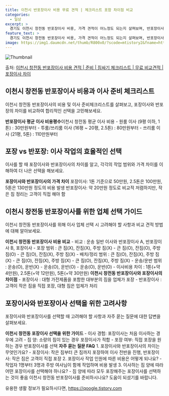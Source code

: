 ```yaml
---
title: 이천시 반포장이사 비용 무료 견적 | 체크리스트 포함 차이점 비교
categories:
  - 일상
excerpt: >
  경기도 이천시 창전동 반포장이사 비용, 가격 견적이 어느정도 되는지 살펴보며, 반포장이사를 준비함에 있어 짐싸기 준비 체크리스트가 무엇인지 보겠습니다. 마지막으로 포장이사와 차이점을 통해 무료 비교견적으로 어떤 것이 더 합리적인 선택인지 공유 드립니다.이천시 창전동 포장이사 견적 샘플 보기 👈 클릭이천시 창전동 포장이사 가격 살펴보기 👈 클릭이천시 창전동 반포장이사 평균 이사 비용평수이천시 창전동 평균 이사 비용원룸 이사9평 이하 (1톤)30만원~투룸/쓰리룸 이사16평 ~ 20평 (2.5톤)80만원~쓰리룸 이사21평 (5톤) ~110만원~우리집 무료 이사견적 받기 👈 클릭포장 vs 반포장: 어떤것이 더 효율적일까?이사를 할 때 포장이사와 반포장이사의 가장 큰 차이점 중 하나는 작업 범위에 있습니다...
feature_text: >
  경기도 이천시 창전동 반포장이사 비용, 가격 견적이 어느정도 되는지 살펴보며, 반포장이사를 준비함에 있어 짐싸기 준비 체크리스트가 무엇인지 보겠습니다. 마지막으로 포장이사와 차이점을 통해 무료 비교견적으로 어떤 것이 더 합리적인 선택인지 공유 드립니다.이천시 창전동 포장이사 견적 샘플 보기 👈 클릭이천시 창전동 포장이사 가격 살펴보기 👈 클릭이천시 창전동 반포장이사 평균 이사 비용평수이천시 창전동 평균 이사 비용원룸 이사9평 이하 (1톤)30만원~투룸/쓰리룸 이사16평 ~ 20평 (2.5톤)80만원~쓰리룸 이사21평 (5톤) ~110만원~우리집 무료 이사견적 받기 👈 클릭포장 vs 반포장: 어떤것이 더 효율적일까?이사를 할 때 포장이사와 반포장이사의 가장 큰 차이점 중 하나는 작업 범위에 있습니다...
image: https://img1.daumcdn.net/thumb/R800x0/?scode=mtistory2&fname=https%3A%2F%2Fblog.kakaocdn.net%2Fdn%2FbP1U9G%2FbtsHbjdvxnU%2F7peu9urEuQTrL95iyhZSR1%2Fimg.webp
---
```


![Thumbnail](https://img1.daumcdn.net/thumb/R800x0/?scode=mtistory2&fname=https%3A%2F%2Fblog.kakaocdn.net%2Fdn%2FbP1U9G%2FbtsHbjdvxnU%2F7peu9urEuQTrL95iyhZSR1%2Fimg.webp)

<p>출처: <a href="https://qoogle.tistory.com/9249" rel="dofollow">이천시 창전동 반포장이사 비용 견적 | 준비 | 짐싸기 체크리스트 | 무료 비교견적 | 포장이사 차이</a> </p>

## 이천시 창전동 반포장이사 비용과 이사 준비 체크리스트

이천시 창전동 반포장이사의 비용 및 이사 준비체크리스트를 살펴보고, 포장이사와 반포장의 차이를 비교하여 합리적인 선택을 고민해보세요.

**반포장이사 평균 이사 비용평수**이천시 창전동 평균 이사 비용 \- 원룸 이사 (9평 이하, 1톤) : 30만원부터 \- 투룸/쓰리룸
이사 (16평 ~ 20평, 2.5톤) : 80만원부터 \- 쓰리룸 이사 (21평, 5톤) : 110만원부터

## 포장 vs 반포장: 이사 작업의 효율적인 선택

이사를 할 때 포장이사와 반포장이사의 차이를 알고, 각각의 작업 범위와 가격 차이를 이해하여 더 나은 선택을 해보세요.

**포장이사와 반포장이사의 가격 차이** 포장이사: 1톤 기준으로 50만원, 2.5톤은 100만원, 5톤은 130만원 정도의 비용 발생
반포장이사: 약 20만원 정도로 비교적 저렴하지만, 작은 짐 정리는 고객이 직접 해야 함

## 이천시 창전동 반포장이사를 위한 업체 선택 가이드

이천시 창전동 반포장이사를 위해 이사 업체 선택 시 고려해야 할 사항과 비교 견적 방법에 대해 알아보세요.

**이천시 창전동 반포장이사 비용 비교** \- 비교 : 운송 일반 이사와 반포장이사 A, 반포장이사 B, 포장이사 \- 포장 범위 : 큰
짐(X), 잔짐(X), 주방 짐(X) - 큰 짐(O), 잔짐(O), 주방 짐(O) - 큰 짐(O), 잔짐(X), 주방 짐(X) \-
배치/정리 범위 : 큰 짐(O), 잔짐(X), 주방 짐(X) - 큰 짐(O), 잔짐(X), 주방 짐(X) - 큰 짐(O), 잔짐(X), 주방
짐(X) \- 운송/운반 범위 : 운송(O), 운반(X) - 운송(O), 운반(O) - 운송(O), 운반(O) \- 이사비용 차이 :
1톤(+약 4만원), 2.5톤(+약 12만원), 5톤(+약 30만원) **이천시 창전동 반포장이사와 포장이사의 차이점** \- 포장이사 :
대형 가전제품을 포함한 대부분의 짐을 업체가 포장 \- 반포장이사 : 고객이 작은 짐을 직접 포장, 대형 짐은 업체가 처리

## 포장이사와 반포장이사 선택을 위한 고려사항

포장이사와 반포장이사를 선택할 때 고려해야 할 사항과 자주 묻는 질문에 대한 답변을 살펴보세요.

**이천시 창전동 포장이사 선택을 위한 가이드** \- 이사 경험: 포장이사는 처음 이사하는 경우에 고려 \- 짐 양: 소량의 짐이 있는
경우 포장이사가 적합 \- 포장 여부: 직접 포장을 원하는 경우 반포장이사를 선택 **자주 묻는 질문 FAQ** 1\. 포장이사와
반포장이사의 차이는 무엇인가요? - 포장이사: 작은 짐부터 큰 짐까지 포장하여 이사 전반을 진행, 반포장이사: 작은 짐은 고객이 직접 포장
2\. 포장이사 작업 인원에 따른 비용은 어떻게 되나요? - 작업자 1명부터 3명과 주방 여사님이 함께 작업하며 비용 발생 3\. 이사하는
짐 양에 따라 어떤 포장이사를 선택해야 하나요? - 짐 양에 따라 모두 포장해주는 포장이사를 선택하는 것이 좋음 이천시 창전동 반포장이사를
준비하시나요? 도움이 되셨기를 바랍니다.

 

유용한 생활 정보가 필요하시다면, <a href="https://qoogle.tistory.com" rel="dofollow">https://qoogle.tistory.com</a>


